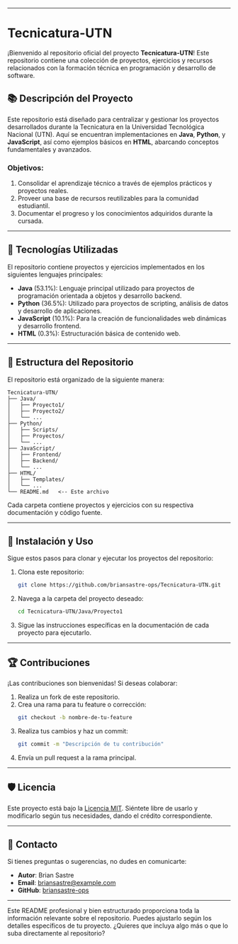 

---

# Tecnicatura-UTN

¡Bienvenido al repositorio oficial del proyecto **Tecnicatura-UTN**! Este repositorio contiene una colección de proyectos, ejercicios y recursos relacionados con la formación técnica en programación y desarrollo de software.

## 📚 Descripción del Proyecto

Este repositorio está diseñado para centralizar y gestionar los proyectos desarrollados durante la Tecnicatura en la Universidad Tecnológica Nacional (UTN). Aquí se encuentran implementaciones en **Java**, **Python**, y **JavaScript**, así como ejemplos básicos en **HTML**, abarcando conceptos fundamentales y avanzados.

### Objetivos:
1. Consolidar el aprendizaje técnico a través de ejemplos prácticos y proyectos reales.
2. Proveer una base de recursos reutilizables para la comunidad estudiantil.
3. Documentar el progreso y los conocimientos adquiridos durante la cursada.

---

## 🚀 Tecnologías Utilizadas

El repositorio contiene proyectos y ejercicios implementados en los siguientes lenguajes principales:

- **Java** (53.1%): Lenguaje principal utilizado para proyectos de programación orientada a objetos y desarrollo backend.
- **Python** (36.5%): Utilizado para proyectos de scripting, análisis de datos y desarrollo de aplicaciones.
- **JavaScript** (10.1%): Para la creación de funcionalidades web dinámicas y desarrollo frontend.
- **HTML** (0.3%): Estructuración básica de contenido web.

---

## 📂 Estructura del Repositorio

El repositorio está organizado de la siguiente manera:

```plaintext
Tecnicatura-UTN/
├── Java/
│   ├── Proyecto1/
│   ├── Proyecto2/
│   └── ...
├── Python/
│   ├── Scripts/
│   ├── Proyectos/
│   └── ...
├── JavaScript/
│   ├── Frontend/
│   ├── Backend/
│   └── ...
├── HTML/
│   ├── Templates/
│   └── ...
└── README.md   <-- Este archivo
```

Cada carpeta contiene proyectos y ejercicios con su respectiva documentación y código fuente.

---

## 📖 Instalación y Uso

Sigue estos pasos para clonar y ejecutar los proyectos del repositorio:

1. Clona este repositorio:
   ```bash
   git clone https://github.com/briansastre-ops/Tecnicatura-UTN.git
   ```
2. Navega a la carpeta del proyecto deseado:
   ```bash
   cd Tecnicatura-UTN/Java/Proyecto1
   ```
3. Sigue las instrucciones específicas en la documentación de cada proyecto para ejecutarlo.

---

## 🏆 Contribuciones

¡Las contribuciones son bienvenidas! Si deseas colaborar:

1. Realiza un fork de este repositorio.
2. Crea una rama para tu feature o corrección:
   ```bash
   git checkout -b nombre-de-tu-feature
   ```
3. Realiza tus cambios y haz un commit:
   ```bash
   git commit -m "Descripción de tu contribución"
   ```
4. Envía un pull request a la rama principal.

---

## 🛡️ Licencia

Este proyecto está bajo la [Licencia MIT](LICENSE). Siéntete libre de usarlo y modificarlo según tus necesidades, dando el crédito correspondiente.

---

## 📧 Contacto

Si tienes preguntas o sugerencias, no dudes en comunicarte:

- **Autor**: Brian Sastre
- **Email**: [briansastre@example.com](mailto:briansastre@example.com)
- **GitHub**: [briansastre-ops](https://github.com/briansastre-ops)

---

Este README profesional y bien estructurado proporciona toda la información relevante sobre el repositorio. Puedes ajustarlo según los detalles específicos de tu proyecto. ¿Quieres que incluya algo más o que lo suba directamente al repositorio?
